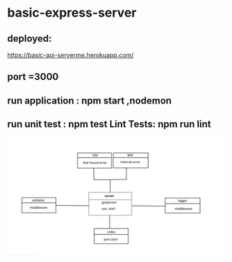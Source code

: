 # basic-express-server

## deployed:

https://basic-api-serverme.herokuapp.com/


## port =3000

## run application : npm start ,nodemon

## run  unit test : npm test  Lint Tests: npm run lint


![](web2.jpg)
